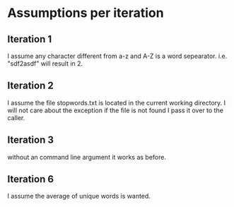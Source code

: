 # Assumptions per iteration

## Iteration 1

I assume any character different from a-z and A-Z is a word sepearator.
i.e. "sdf2asdf" will result in 2.

## Iteration 2

I assume the file stopwords.txt is located in the current working directory.
I will not care about the exception if the file is not found I pass it over to the caller.

## Iteration 3

without an command line argument it works as before.

## Iteration 6

I assume the average of unique words is wanted.
